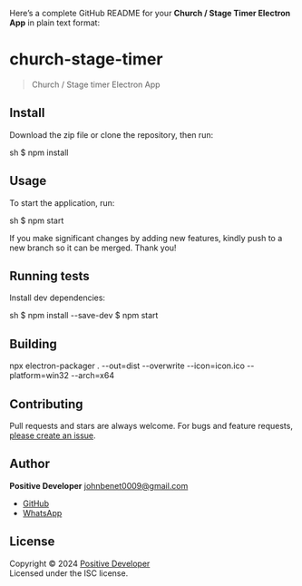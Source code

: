Here’s a complete GitHub README for your **Church / Stage Timer Electron App** in plain text format:


# church-stage-timer

> Church / Stage timer Electron App

## Install

Download the zip file or clone the repository, then run:

sh
$ npm install


## Usage

To start the application, run:

sh
$ npm start


If you make significant changes by adding new features, kindly push to a new branch so it can be merged. Thank you!

## Running tests

Install dev dependencies:

sh
$ npm install --save-dev
$ npm start



## Building

npx electron-packager . --out=dist --overwrite --icon=icon.ico --platform=win32 --arch=x64

## Contributing

Pull requests and stars are always welcome. For bugs and feature requests, [please create an issue](https://github.com/johnbenet009/church-stage-timer/issues).

## Author

**Positive Developer** johnbenet0009@gmail.com

* [GitHub](https://github.com/johnbenet009)
* [WhatsApp](https://wa.me/2349014532386)

## License

Copyright © 2024 [Positive Developer](mailto:johnbenet0009@gmail.com)  
Licensed under the ISC license.
